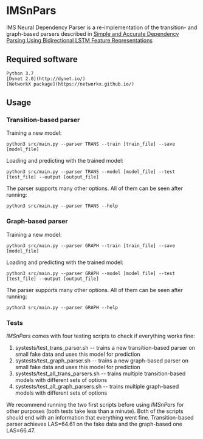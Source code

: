 # IMSnPars

IMS Neural Dependency Parser is a re-implementation of the transition- and graph-based parsers described in [Simple and Accurate Dependency Parsing
Using Bidirectional LSTM Feature Representations](https://aclweb.org/anthology/Q16-1023)

## Required software

```
Python 3.7
[Dynet 2.0](http://dynet.io/)
[NetworkX package](https://networkx.github.io/)
```

## Usage

### Transition-based parser

Training a new model:
```
python3 src/main.py --parser TRANS --train [train_file] --save [model_file]
```

Loading and predicting with the trained model:
```
python3 src/main.py --parser TRANS --model [model_file] --test  [test_file] --output [output_file]
```

The parser supports many other options. All of them can be seen after running:
```
python3 src/main.py --parser TRANS --help
```

### Graph-based parser

Training a new model:
```
python3 src/main.py --parser GRAPH --train [train_file] --save [model_file]
```

Loading and predicting with the trained model:
```
python3 src/main.py --parser GRAPH --model [model_file] --test  [test_file] --output [output_file]
```

The parser supports many other options. All of them can be seen after running:
```
python3 src/main.py --parser GRAPH --help
```

### Tests

*IMSnPars* comes with four testing scripts to check if everything works fine:
1. systests/test_trans_parser.sh -- trains a new transition-based parser on small fake data and uses this model for prediction
2. systests/test_graph_parser.sh -- trains a new graph-based parser on small fake data and uses this model for prediction
3. systests/test_all_trans_parsers.sh -- trains multiple transition-based models with different sets of options
4. systests/test_all_graph_parsers.sh -- trains multiple graph-based models with different sets of options

We recommend running the two first scripts before using *IMSnPars* for other purposes (both tests take less than a minute). Both of the scripts should end with an information that everything went fine. Transition-based parser achieves LAS=64.61 on the fake data and the graph-based one LAS=66.47.
